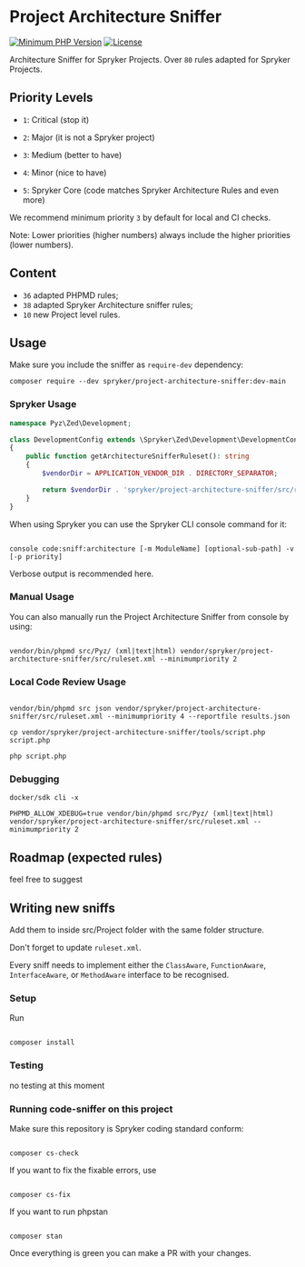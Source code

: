 # Project Architecture Sniffer

[![Minimum PHP Version](https://img.shields.io/badge/php-%3E%3D%208.0-8892BF.svg)](https://php.net/)
[![License](https://poser.pugx.org/spryker/architecture-sniffer/license.svg)](https://packagist.org/packages/spryker/architecture-sniffer)

[//]: # ([![Total Downloads]&#40;https://poser.pugx.org/spryker/architecture-sniffer/d/total.svg&#41;]&#40;https://packagist.org/packages/spryker/architecture-sniffer&#41;)

Architecture Sniffer for Spryker Projects. Over `80` rules adapted for Spryker Projects.


## Priority Levels


- `1`: Сritical (stop it)

- `2`: Major (it is not a Spryker project)

- `3`: Medium (better to have)

- `4`: Minor (nice to have)

- `5`: Spryker Core (code matches Spryker Architecture Rules and even more)


We recommend minimum priority `3` by default for local and CI checks.


Note: Lower priorities (higher numbers) always include the higher priorities (lower numbers).

## Content

- `36` adapted PHPMD rules;
- `38` adapted Spryker Architecture sniffer rules;
- `10` new Project level rules.

## Usage

Make sure you include the sniffer as `require-dev` dependency:
```
composer require --dev spryker/project-architecture-sniffer:dev-main
```

### Spryker Usage

```php
namespace Pyz\Zed\Development;

class DevelopmentConfig extends \Spryker\Zed\Development\DevelopmentConfig
{
    public function getArchitectureSnifferRuleset(): string
    {
        $vendorDir = APPLICATION_VENDOR_DIR . DIRECTORY_SEPARATOR;

        return $vendorDir . 'spryker/project-architecture-sniffer/src/ruleset.xml';
    }
}
```

When using Spryker you can use the Spryker CLI console command for it:

```

console code:sniff:architecture [-m ModuleName] [optional-sub-path] -v [-p priority]

```

Verbose output is recommended here.


### Manual Usage

You can also manually run the Project Architecture Sniffer from console by using:

```

vendor/bin/phpmd src/Pyz/ (xml|text|html) vendor/spryker/project-architecture-sniffer/src/ruleset.xml --minimumpriority 2

```

### Local Code Review Usage

```

vendor/bin/phpmd src json vendor/spryker/project-architecture-sniffer/src/ruleset.xml --minimumpriority 4 --reportfile results.json

cp vendor/spryker/project-architecture-sniffer/tools/script.php script.php

php script.php

```

### Debugging

```
docker/sdk cli -x

PHPMD_ALLOW_XDEBUG=true vendor/bin/phpmd src/Pyz/ (xml|text|html) vendor/spryker/project-architecture-sniffer/src/ruleset.xml --minimumpriority 2

```

## Roadmap (expected rules)
feel free to suggest

## Writing new sniffs

Add them to inside src/Project folder with the same folder structure.

Don't forget to update `ruleset.xml`.

Every sniff needs to implement either the `ClassAware`, `FunctionAware`, `InterfaceAware`, or `MethodAware` interface to be recognised.

### Setup

Run

```

composer install

```


### Testing

no testing at this moment

### Running code-sniffer on this project

Make sure this repository is Spryker coding standard conform:

```

composer cs-check

```

If you want to fix the fixable errors, use

```

composer cs-fix

```

If you want to run phpstan

```

composer stan

```

Once everything is green you can make a PR with your changes.
